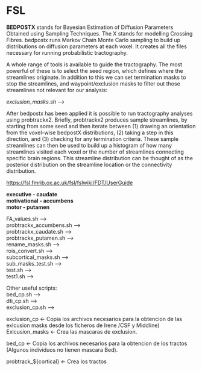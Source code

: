 # FSL

**BEDPOSTX** stands for Bayesian Estimation of Diffusion Parameters Obtained using Sampling Techniques. The X stands for modelling Crossing Fibres. bedpostx runs Markov Chain Monte Carlo sampling to build up distributions on diffusion parameters at each voxel. It creates all the files necessary for running probabilistic tractography.  

A whole range of tools is available to guide the tractography. The most powerful of these is to select the seed region, which defines where the streamlines originate. In addition to this we can set termination masks to stop the streamlines, and waypoint/exclusion masks to filter out those streamlines not relevant for our analysis:  

*exclusion_masks.sh* --> 


After bedpostx has been applied it is possible to run tractography analyses using probtrackx2. Briefly, probtrackx2 produces sample streamlines, by starting from some seed and then iterate between (1) drawing an orientation from the voxel-wise bedpostX distributions, (2) taking a step in this direction, and (3) checking for any termination criteria. These sample streamlines can then be used to build up a histogram of how many streamlines visited each voxel or the number of streamlines connecting specific brain regions. This streamline distribution can be thought of as the posterior distribution on the streamline location or the connectivity distribution.  


https://fsl.fmrib.ox.ac.uk/fsl/fslwiki/FDT/UserGuide

**executive - caudate  
motivational - accumbens  
motor - putamen**  

 
FA_values.sh -->   
probtrackx_accumbens.sh -->  
probtrackx_caudate.sh -->   
probtrackx_putamen.sh -->  
rename_masks.sh -->   
rois_convert.sh -->  
subcortical_masks.sh -->   
sub_masks_test.sh -->  
test.sh -->  
test1.sh -->  

Other useful scripts:  
bed_cp.sh -->  
dti_cp.sh -->  
exclusion_cp.sh -->  


exclusion_cp <- Copia los archivos necesarios para la obtencion de las exlcusion masks desde los ficheros de Irene /CSF y Middline)
Exlcusion_masks <- Crea las mascaras de exclusion.

bed_cp <- Copia los archivos necesarios para la obtencion de los tractos
(Algunos individuos no tienen mascara Bed).

probtrack_${cortical} <- Crea los tractos
